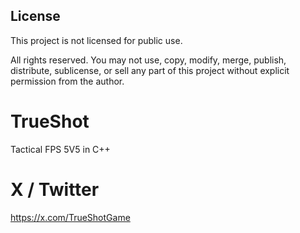 ## License

This project is not licensed for public use.

All rights reserved. You may not use, copy, modify, merge, publish, distribute, sublicense, or sell any part of this project without explicit permission from the author.

# TrueShot

Tactical FPS 5V5 in C++

# X / Twitter

https://x.com/TrueShotGame
